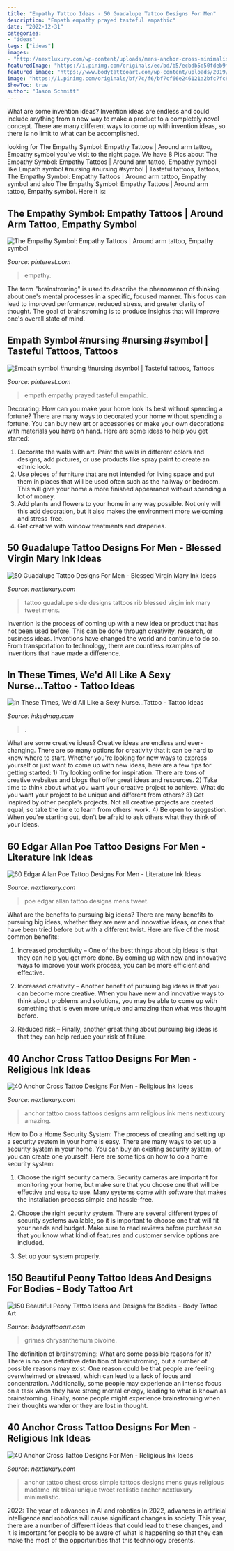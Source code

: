 ```yaml
---
title: "Empathy Tattoo Ideas - 50 Guadalupe Tattoo Designs For Men"
description: "Empath empathy prayed tasteful empathic"
date: "2022-12-31"
categories:
- "ideas"
tags: ["ideas"]
images:
- "http://nextluxury.com/wp-content/uploads/mens-anchor-cross-minimalistic-simple-chest-tattoo-with-black-ink-design.jpg"
featuredImage: "https://i.pinimg.com/originals/ec/bd/b5/ecbdb5d50fdeb9f372cb1794b4927212.jpg"
featured_image: "https://www.bodytattooart.com/wp-content/uploads/2019/10/12345641.jpg"
image: "https://i.pinimg.com/originals/bf/7c/f6/bf7cf66e246121a2bfc7fc8fec6e623f.jpg"
ShowToc: true
author: "Jason Schmitt"
---
```



What are some invention ideas?
Invention ideas are endless and could include anything from a new way to make a product to a completely novel concept. There are many different ways to come up with invention ideas, so there is no limit to what can be accomplished.

	

		
looking for The Empathy Symbol: Empathy Tattoos | Around arm tattoo, Empathy symbol you've visit to the right page. We have 8 Pics about The Empathy Symbol: Empathy Tattoos | Around arm tattoo, Empathy symbol like Empath symbol #nursing #nursing #symbol | Tasteful tattoos, Tattoos, The Empathy Symbol: Empathy Tattoos | Around arm tattoo, Empathy symbol and also The Empathy Symbol: Empathy Tattoos | Around arm tattoo, Empathy symbol. Here it is:
		
    
## The Empathy Symbol: Empathy Tattoos | Around Arm Tattoo, Empathy Symbol

<img loading=lazy src="https://i.pinimg.com/originals/bf/7c/f6/bf7cf66e246121a2bfc7fc8fec6e623f.jpg" onerror="this.onerror=null;this.src='https://tse1.mm.bing.net/th?id=OIP.vQ9f4mtDHxkGcFvMnwDptAHaJ4&amp;pid=15.1';" alt="The Empathy Symbol: Empathy Tattoos | Around arm tattoo, Empathy symbol">

_Source: pinterest.com_

>empathy. 

	

The term "brainstroming" is used to describe the phenomenon of thinking about one's mental processes in a specific, focused manner. This focus can lead to improved performance, reduced stress, and greater clarity of thought. The goal of brainstroming is to produce insights that will improve one's overall state of mind.

    
## Empath Symbol #nursing #nursing #symbol | Tasteful Tattoos, Tattoos

<img loading=lazy src="https://i.pinimg.com/originals/ec/bd/b5/ecbdb5d50fdeb9f372cb1794b4927212.jpg" onerror="this.onerror=null;this.src='https://tse3.mm.bing.net/th?id=OIP.rW76j8iuHSCADWlpP5WKqQHaHa&amp;pid=15.1';" alt="Empath symbol #nursing #nursing #symbol | Tasteful tattoos, Tattoos">

_Source: pinterest.com_

>empath empathy prayed tasteful empathic. 

	

Decorating: How can you make your home look its best without spending a fortune?
There are many ways to decorated your home without spending a fortune. You can buy new art or accessories or make your own decorations with materials you have on hand. Here are some ideas to help you get started: 
1. Decorate the walls with art. Paint the walls in different colors and designs, add pictures, or use products like spray paint to create an ethnic look. 
2. Use pieces of furniture that are not intended for living space and put them in places that will be used often such as the hallway or bedroom. This will give your home a more finished appearance without spending a lot of money. 
3. Add plants and flowers to your home in any way possible. Not only will this add decoration, but it also makes the environment more welcoming and stress-free. 
4. Get creative with window treatments and draperies.

    
## 50 Guadalupe Tattoo Designs For Men - Blessed Virgin Mary Ink Ideas

<img loading=lazy src="http://nextluxury.com/wp-content/uploads/manly-guadalupe-rib-cage-side-tattoo-design-ideas-for-men.jpg" onerror="this.onerror=null;this.src='https://tse2.mm.bing.net/th?id=OIP.8gwfhGWlReo_LGSaI6E0EgHaHa&amp;pid=15.1';" alt="50 Guadalupe Tattoo Designs For Men - Blessed Virgin Mary Ink Ideas">

_Source: nextluxury.com_

>tattoo guadalupe side designs tattoos rib blessed virgin ink mary tweet mens. 

	

Invention is the process of coming up with a new idea or product that has not been used before. This can be done through creativity, research, or business ideas. Inventions have changed the world and continue to do so. From transportation to technology, there are countless examples of inventions that have made a difference.

    
## In These Times, We&#039;d All Like A Sexy Nurse...Tattoo - Tattoo Ideas

<img loading=lazy src="https://www.inkedmag.com/.image/t_share/MTcxNDM3OTI1MDU2MTI4Njc0/nurse-tattoo-fb.jpg" onerror="this.onerror=null;this.src='https://tse2.mm.bing.net/th?id=OIP.fYImSE6o-WxeeLqYNHFWVgHaD4&amp;pid=15.1';" alt="In These Times, We&#039;d All Like a Sexy Nurse...Tattoo - Tattoo Ideas">

_Source: inkedmag.com_

>. 

	

What are some creative ideas?
Creative ideas are endless and ever-changing. There are so many options for creativity that it can be hard to know where to start. Whether you're looking for new ways to express yourself or just want to come up with new ideas, here are a few tips for getting started: 1) Try looking online for inspiration. There are tons of creative websites and blogs that offer great ideas and resources. 2) Take time to think about what you want your creative project to achieve. What do you want your project to be unique and different from others? 3) Get inspired by other people's projects. Not all creative projects are created equal, so take the time to learn from others' work. 4) Be open to suggestion. When you're starting out, don't be afraid to ask others what they think of your ideas.

    
## 60 Edgar Allan Poe Tattoo Designs For Men - Literature Ink Ideas

<img loading=lazy src="http://nextluxury.com/wp-content/uploads/sweet-mens-edgar-allan-poe-tattoo-ideas.jpg" onerror="this.onerror=null;this.src='https://tse1.mm.bing.net/th?id=OIP.4BLH8z2bXWf_R5KWgKdzzwHaHa&amp;pid=15.1';" alt="60 Edgar Allan Poe Tattoo Designs For Men - Literature Ink Ideas">

_Source: nextluxury.com_

>poe edgar allan tattoo designs mens tweet. 

	

What are the benefits to pursuing big ideas?
There are many benefits to pursuing big ideas, whether they are new and innovative ideas, or ones that have been tried before but with a different twist. Here are five of the most common benefits:
1. Increased productivity – One of the best things about big ideas is that they can help you get more done. By coming up with new and innovative ways to improve your work process, you can be more efficient and effective.

2. Increased creativity – Another benefit of pursuing big ideas is that you can become more creative. When you have new and innovative ways to think about problems and solutions, you may be able to come up with something that is even more unique and amazing than what was thought before.

3. Reduced risk – Finally, another great thing about pursuing big ideas is that they can help reduce your risk of failure.

    
## 40 Anchor Cross Tattoo Designs For Men - Religious Ink Ideas

<img loading=lazy src="http://nextluxury.com/wp-content/uploads/amazing-mens-small-anchor-cross-arm-tattoo.jpg" onerror="this.onerror=null;this.src='https://tse4.mm.bing.net/th?id=OIP.0BX1k81f8cLyLaDbzbc5ZwAAAA&amp;pid=15.1';" alt="40 Anchor Cross Tattoo Designs For Men - Religious Ink Ideas">

_Source: nextluxury.com_

>anchor tattoo cross tattoos designs arm religious ink mens nextluxury amazing. 

	

How to Do a Home Security System: The process of creating and setting up a security system in your home is easy.
There are many ways to set up a security system in your home. You can buy an existing security system, or you can create one yourself. Here are some tips on how to do a home security system:
1. Choose the right security camera. Security cameras are important for monitoring your home, but make sure that you choose one that will be effective and easy to use. Many systems come with software that makes the installation process simple and hassle-free.

2. Choose the right security system. There are several different types of security systems available, so it is important to choose one that will fit your needs and budget. Make sure to read reviews before purchase so that you know what kind of features and customer service options are included.

3. Set up your system properly.

    
## 150 Beautiful Peony Tattoo Ideas And Designs For Bodies - Body Tattoo Art

<img loading=lazy src="https://www.bodytattooart.com/wp-content/uploads/2019/10/12345641.jpg" onerror="this.onerror=null;this.src='https://tse4.mm.bing.net/th?id=OIP.FHKiAwiz7lzXwII8BIWgUwHaHY&amp;pid=15.1';" alt="150 Beautiful Peony Tattoo Ideas and Designs for Bodies - Body Tattoo Art">

_Source: bodytattooart.com_

>grimes chrysanthemum pivoine. 

	

The definition of brainstroming: What are some possible reasons for it?
There is no one definitive definition of brainstroming, but a number of possible reasons may exist. One reason could be that people are feeling overwhelmed or stressed, which can lead to a lack of focus and concentration. Additionally, some people may experience an intense focus on a task when they have strong mental energy, leading to what is known as brainstroming. Finally, some people might experience brainstroming when their thoughts wander or they are lost in thought.

    
## 40 Anchor Cross Tattoo Designs For Men - Religious Ink Ideas

<img loading=lazy src="http://nextluxury.com/wp-content/uploads/mens-anchor-cross-minimalistic-simple-chest-tattoo-with-black-ink-design.jpg" onerror="this.onerror=null;this.src='https://tse4.mm.bing.net/th?id=OIP.lCG4kwFpQ5F38zWQ0dBeiAHaIP&amp;pid=15.1';" alt="40 Anchor Cross Tattoo Designs For Men - Religious Ink Ideas">

_Source: nextluxury.com_

>anchor tattoo chest cross simple tattoos designs mens guys religious madame ink tribal unique tweet realistic ancher nextluxury minimalistic. 

	

2022: The year of advances in AI and robotics
In 2022, advances in artificial intelligence and robotics will cause significant changes in society. This year, there are a number of different ideas that could lead to these changes, and it is important for people to be aware of what is happening so that they can make the most of the opportunities that this technology presents.

